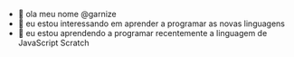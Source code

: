- 👋 ola meu nome @garnize
- 👀 eu estou interessando em aprender a programar as novas linguagens
- 🌱 eu estou aprendendo a programar recentemente a linguagem de JavaScript Scratch

<!---
garnize/garnize is a ✨ special ✨ repository because its `README.md` (this file) appears on your GitHub profile.
You can click the Preview link to take a look at your changes.
--->
